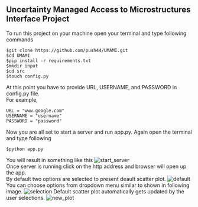 ## Uncertainty Managed Access to Microstructures Interface Project
To run this project on your machine open your terminal and type following commands
```
$git clone https://github.com/push44/UMAMI.git
$cd UMAMI
$pip install -r requirements.txt
$mkdir input
$cd src
$touch config.py
```
At this point you have to provide URL, USERNAME, and PASSWORD in config.py file.<br>
For example,
```
URL = "www.google.com"
USERNAME = "username"
PASSWORD = "password"
```
Now you are all set to start a server and run app.py. Again open the terminal and type following
```
$python app.py
```
You will result in something like this
![start_server](https://user-images.githubusercontent.com/61958160/127756262-4c1b4174-dfe2-4030-bd48-954439672927.png)
<br>
Once server is running click on the http address and browser will open up the app.<br>
By default two options are selected to present deault scatter plot.
![default](https://user-images.githubusercontent.com/61958160/127756255-0f1fcb83-eca5-4d07-880b-4159ac4c0f6c.png)
<br>
You can choose options from dropdown menu similar to shown in following image.
![selection](https://user-images.githubusercontent.com/61958160/127756257-7457d5c2-f096-4cb1-9598-62a04952329d.png)
Default scatter plot automatically gets updated by the user selections.
![new_plot](https://user-images.githubusercontent.com/61958160/127756260-6c347170-392f-43d7-bcd1-ab834fbe4723.png)
